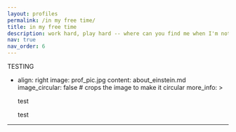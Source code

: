 ```yaml
---
layout: profiles
permalink: /in my free time/
title: in my free time
description: work hard, play hard -- where can you find me when I'm not doing research? 
nav: true
nav_order: 6
---
```

TESTING
  - align: right
    image: prof_pic.jpg
    content: about_einstein.md
    image_circular: false # crops the image to make it circular
    more_info: >
      <p>test</p>
      <p>test</p>
---
